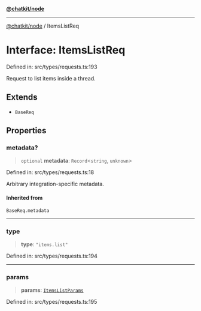 [**@chatkit/node**](../README.md)

***

[@chatkit/node](../README.md) / ItemsListReq

# Interface: ItemsListReq

Defined in: src/types/requests.ts:193

Request to list items inside a thread.

## Extends

- `BaseReq`

## Properties

### metadata?

> `optional` **metadata**: `Record`\<`string`, `unknown`\>

Defined in: src/types/requests.ts:18

Arbitrary integration-specific metadata.

#### Inherited from

`BaseReq.metadata`

***

### type

> **type**: `"items.list"`

Defined in: src/types/requests.ts:194

***

### params

> **params**: [`ItemsListParams`](ItemsListParams.md)

Defined in: src/types/requests.ts:195
